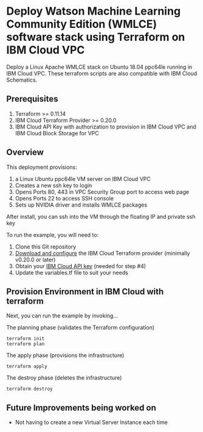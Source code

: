 # Deploy Watson Machine Learning Community Edition (WMLCE) software stack using Terraform on IBM Cloud VPC

Deploy a Linux Apache WMLCE stack on Ubuntu 18.04 ppc64le running in IBM Cloud VPC. These terraform scripts are also compatible with IBM Cloud Schematics.

## Prerequisites

1. Terraform >= 0.11.14
2. IBM Cloud Terraform Provider >= 0.20.0
3. IBM Cloud API Key with authorization to provision in IBM Cloud VPC and IBM Cloud Block Storage for VPC

## Overview

This deployment provisions:
  1. a Linux Ubuntu ppc64le VM server on IBM Cloud VPC
  2. Creates a new ssh key to login
  3. Opens Ports 80, 443 in VPC Security Group port to access web page
  4. Opens Ports 22 to access SSH console
  5. Sets up NVIDIA driver and installs WMLCE packages

After install, you can ssh into the VM through the floating IP and private ssh key

To run the example, you will need to:

1. Clone this Git repository
2. [Download and configure](https://github.com/IBM-Cloud/terraform-provider-ibm) the IBM Cloud Terraform provider (minimally v0.20.0 or later)
3. Obtain your [IBM Cloud API key](https://cloud.ibm.com) (needed for step #4)
4. Update the variables.tf file to suit your needs

## Provision Environment in IBM Cloud with terraform
Next, you can run the example by invoking...

The planning phase (validates the Terraform configuration)

```shell
terraform init
terraform plan
```

The apply phase (provisions the infrastructure)

```shell
terraform apply
```

The destroy phase (deletes the infrastructure)

```shell
terraform destroy
```

## Future Improvements being worked on
- Not having to create a new Virtual Server Instance each time


